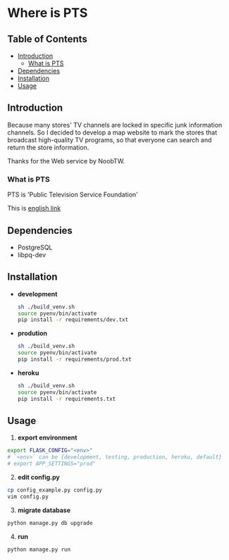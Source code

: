 # Where is PTS

## Table of Contents

* [Introduction](#Introduction)
    * [What is PTS](#What_is_PTS)
* [Dependencies](#Dependencies)
* [Installation](#Installation)
* [Usage](#Usage)

## Introduction

Because many stores' TV channels are locked in specific junk information channels. So I decided to develop a map website to mark the stores that broadcast high-quality TV programs, so that everyone can search and return the store information.

Thanks for the Web service by NoobTW.

### What is PTS

PTS is 'Public Television Service Foundation'

This is [english link](http://eng.pts.org.tw/)

## Dependencies

* PostgreSQL
* libpq-dev

## Installation

- **development**

    ```bash
    sh ./build_venv.sh
    source pyenv/bin/activate
    pip install -r requirements/dev.txt
    ```

- **prodution**

    ```bash
    sh ./build_venv.sh
    source pyenv/bin/activate
    pip install -r requirements/prod.txt
    ```

- **heroku**

    ```bash
    sh ./build_venv.sh
    source pyenv/bin/activate
    pip install -r requirements.txt
    ```

## Usage

1. **export environment**

```bash 
export FLASK_CONFIG="<env>"
# `<env>` can be {development, testing, production, heroku, default}
# export APP_SETTINGS="prod"
```

2. **edit config.py**

```bash
cp config_example.py config.py
vim config.py
```

3. **migrate database**

```bash
python manage.py db upgrade
```

4. **run**

```bash
python manage.py run
```